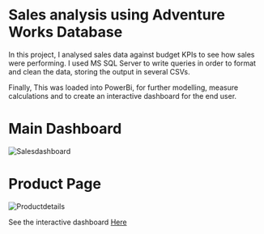 # Sales analysis using Adventure Works Database

In this project, I analysed sales data against budget KPIs to see how sales were performing. I used MS SQL Server to write queries in order to
format and clean the data, storing the output in several CSVs. 

Finally, This was loaded into PowerBi, for further modelling, measure calculations and to create an interactive dashboard for the end user.

# Main Dashboard
![Salesdashboard](https://user-images.githubusercontent.com/79967747/236704450-53433c5d-e199-4845-9439-046bba351de2.png)

# Product Page
![Productdetails](https://user-images.githubusercontent.com/79967747/236704459-cd9ef97c-0243-4ba0-822c-7ea3258ba780.png)

See the interactive dashboard [Here](https://app.powerbi.com/view?r=eyJrIjoiNGY0ZWVmNDItNmQ3MS00MGZmLWJjY2YtOWJmMzkwZjQxNWM2IiwidCI6ImNlMGRmNDkyLTdmMzItNDNjZi1iMjk3LWVlMTM1NzYwZGExYiJ9)
